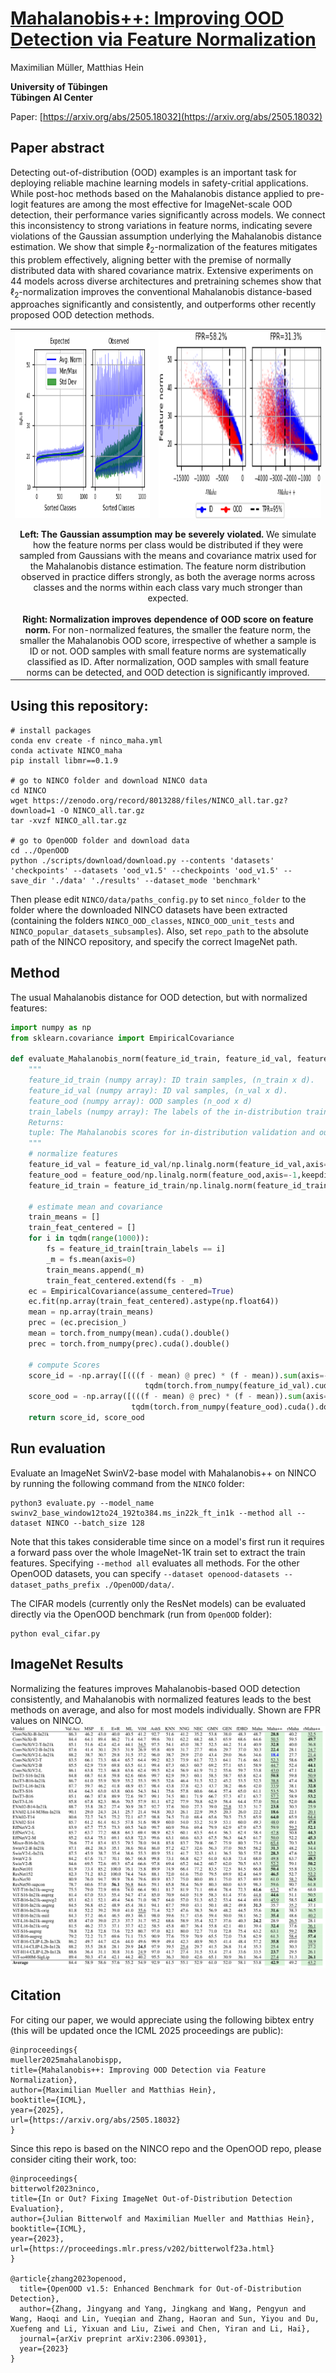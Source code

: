 # [Mahalanobis++: Improving OOD Detection via Feature Normalization](https://arxiv.org/abs/2505.18032)

Maximilian Müller, Matthias Hein

**University of Tübingen**  
**Tübingen AI Center**


Paper: [https://arxiv.org/abs/2505.18032](https://arxiv.org/abs/2505.18032)  

## Paper abstract

Detecting out-of-distribution (OOD) examples is an important task for deploying reliable machine learning models in safety-critial applications. 
While post-hoc methods based on the Mahalanobis distance applied to pre-logit features are among the most effective for ImageNet-scale OOD detection, their performance varies significantly across models. We connect this inconsistency to strong variations in feature norms, indicating severe violations of the Gaussian assumption underlying the Mahalanobis distance estimation. We show that simple $\ell_2$-normalization of the features mitigates this problem effectively, aligning better with the premise of normally distributed data with shared covariance matrix. Extensive experiments on 44 models across diverse architectures and pretraining schemes show that $\ell_2$-normalization improves the conventional Mahalanobis distance-based approaches significantly and consistently, and outperforms other recently proposed OOD detection methods.


<table>
  <tr>
    <td>
      <img src="assets/exp-obs-fnorm-swinv2_base_window12to24_192to384.ms_in22k_ft_in1k(1).png" alt="Left Image" height="300"/>
    </td>
    <td>
      <img src="assets/fnorm-smaha-swinv2_base_window12to24_192to384.ms_in22k_ft_in1k.png" alt="Left Image" height="300"/>
    </td>
  </tr>
  <tr>
    <td colspan="2" style="text-align: center; padding-top: 10px; max-width: 600px;">
      <b>Left: The Gaussian assumption may be severely violated.</b> We simulate how the feature norms per class would be distributed if they were sampled from Gaussians with the means and covariance matrix used for the Mahalanobis distance estimation. The feature norm distribution observed in practice differs strongly, as both the average norms across classes and the norms within each class vary much stronger than expected.<br><br>
      <b>Right: Normalization improves dependence of OOD score on feature norm.</b> For non-normalized features, the smaller the feature norm, the smaller the Mahalanobis OOD score, irrespective of whether a sample is ID or not. OOD samples with small feature norms are systematically classified as ID.  After normalization, OOD samples with small feature norms can be detected, and OOD detection is significantly improved.
    </td>
  </tr>
</table>

## **Using this repository**:
````
# install packages
conda env create -f ninco_maha.yml
conda activate NINCO_maha
pip install libmr==0.1.9

# go to NINCO folder and download NINCO data
cd NINCO
wget https://zenodo.org/record/8013288/files/NINCO_all.tar.gz?download=1 -O NINCO_all.tar.gz
tar -xvzf NINCO_all.tar.gz

# go to OpenOOD folder and download data
cd ../OpenOOD
python ./scripts/download/download.py --contents 'datasets' 'checkpoints' --datasets 'ood_v1.5' --checkpoints 'ood_v1.5' --save_dir './data' './results' --dataset_mode 'benchmark'
````

Then please edit `NINCO/data/paths_config.py` to set `ninco_folder` to the folder where the downloaded NINCO datasets have been extracted (containing the folders `NINCO_OOD_classes`,  `NINCO_OOD_unit_tests` and  `NINCO_popular_datasets_subsamples`).
Also, set `repo_path` to the absolute path of the NINCO repository, and specify the correct ImageNet path.

## Method
The usual Mahalanobis distance for OOD detection, but with normalized features:
```python
import numpy as np
from sklearn.covariance import EmpiricalCovariance

def evaluate_Mahalanobis_norm(feature_id_train, feature_id_val, feature_ood, train_labels):
    """
    feature_id_train (numpy array): ID train samples, (n_train x d).
    feature_id_val (numpy array): ID val samples, (n_val x d).
    feature_ood (numpy array): OOD samples (n_ood x d)
    train_labels (numpy array): The labels of the in-distribution training samples.
    Returns:
    tuple: The Mahalanobis scores for in-distribution validation and out-of-distribution samples.
    """
    # normalize features
    feature_id_val = feature_id_val/np.linalg.norm(feature_id_val,axis=-1,keepdims=True)
    feature_ood = feature_ood/np.linalg.norm(feature_ood,axis=-1,keepdims=True)
    feature_id_train = feature_id_train/np.linalg.norm(feature_id_train,axis=-1,keepdims=True)

    # estimate mean and covariance 
    train_means = []
    train_feat_centered = []
    for i in tqdm(range(1000)):
        fs = feature_id_train[train_labels == i]
        _m = fs.mean(axis=0)
        train_means.append(_m)
        train_feat_centered.extend(fs - _m)
    ec = EmpiricalCovariance(assume_centered=True)
    ec.fit(np.array(train_feat_centered).astype(np.float64))
    mean = np.array(train_means)
    prec = (ec.precision_)
    mean = torch.from_numpy(mean).cuda().double()
    prec = torch.from_numpy(prec).cuda().double()

    # compute Scores
    score_id = -np.array([(((f - mean) @ prec) * (f - mean)).sum(axis=-1).min().cpu().item() for f in
                              tqdm(torch.from_numpy(feature_id_val).cuda().double())])
    score_ood = -np.array([(((f - mean) @ prec) * (f - mean)).sum(axis=-1).min().cpu().item() for f in
                           tqdm(torch.from_numpy(feature_ood).cuda().double())])
    return score_id, score_ood
```

## Run evaluation
Evaluate an ImageNet SwinV2-base model with Mahalanobis++ on NINCO by running the following command from the `NINCO` folder: 
````
python3 evaluate.py --model_name swinv2_base_window12to24_192to384.ms_in22k_ft_in1k --method all --dataset NINCO --batch_size 128
````
Note that this takes considerable time since on a model's first run it requires a forward pass over the whole ImageNet-1K train set to extract the train features. Specifying `--method all` evaluates all methods. For the other OpenOOD datasets, you can specify `--dataset openood-datasets --dataset_paths_prefix ./OpenOOD/data/`. 

The CIFAR models (currently only the ResNet models) can be evaluated directly via the OpenOOD benchmark (run from `OpenOOD` folder):
````
python eval_cifar.py
````
## ImageNet Results


Normalizing the features improves Mahalanobis-based OOD detection consistently, and Mahalanobis with normalized features leads to the best methods on average, and also for most models individually. Shown are FPR values on NINCO.
![NINCO-big-table.png](assets/NINCO-big-table.png)

## Citation
For citing our paper, we would appreciate using the following bibtex entry (this will be updated once the ICML 2025 proceedings are public):
```
@inproceedings{
mueller2025mahalanobispp,
title={Mahalanobis++: Improving OOD Detection via Feature Normalization},
author={Maximilian Mueller and Matthias Hein},
booktitle={ICML},
year={2025},
url={https://arxiv.org/abs/2505.18032}
}
```
Since this repo is based on the NINCO repo and the OpenOOD repo, please consider citing their work, too:

```
@inproceedings{
bitterwolf2023ninco,
title={In or Out? Fixing ImageNet Out-of-Distribution Detection Evaluation},
author={Julian Bitterwolf and Maximilian Mueller and Matthias Hein},
booktitle={ICML},
year={2023},
url={https://proceedings.mlr.press/v202/bitterwolf23a.html}
}

@article{zhang2023openood,
  title={OpenOOD v1.5: Enhanced Benchmark for Out-of-Distribution Detection},
  author={Zhang, Jingyang and Yang, Jingkang and Wang, Pengyun and Wang, Haoqi and Lin, Yueqian and Zhang, Haoran and Sun, Yiyou and Du, Xuefeng and Li, Yixuan and Liu, Ziwei and Chen, Yiran and Li, Hai},
  journal={arXiv preprint arXiv:2306.09301},
  year={2023}
}
```

